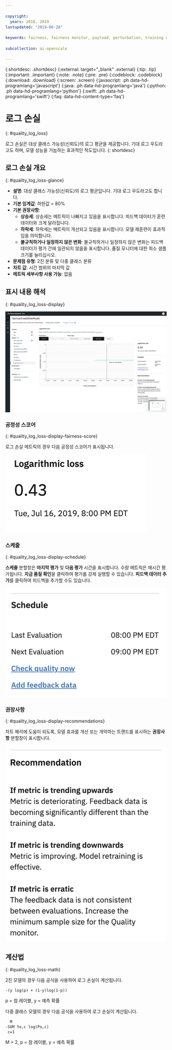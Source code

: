 ```yaml
---

copyright:
  years: 2018, 2019
lastupdated: "2019-06-28"

keywords: fairness, fairness monitor, payload, perturbation, training data, debiased, Logarithmic loss

subcollection: ai-openscale

---
```


{:shortdesc: .shortdesc}
{:external: target="_blank" .external}
{:tip: .tip}
{:important: .important}
{:note: .note}
{:pre: .pre}
{:codeblock: .codeblock}
{:download: .download}
{:screen: .screen}
{:javascript: .ph data-hd-programlang='javascript'}
{:java: .ph data-hd-programlang='java'}
{:python: .ph data-hd-programlang='python'}
{:swift: .ph data-hd-programlang='swift'}
{:faq: data-hd-content-type='faq'}

# 로그 손실
{: #quality_log_loss}

로그 손실은 대상 클래스 가능성(신뢰도)의 로그 평균을 제공합니다. 기대 로그 우도라고도 하며, 모델 성능을 가늠하는 효과적인 척도입니다.
{: shortdesc}

## 로그 손실 개요
{: #quality_log_loss-glance}

- **설명**: 대상 클래스 가능성(신뢰도)의 로그 평균입니다. 기대 로그 우도라고도 합니다.
- **기본 임계값**: 하한값 = 80%
- **기본 권장사항**:
   - **상승세**: 상승세는 메트릭이 나빠지고 있음을 표시합니다. 피드백 데이터가 훈련 데이터와 크게 달라집니다.
   - **하락세**: 하락세는 메트릭이 개선되고 있음을 표시합니다. 모델 재훈련이 효과적임을 의미합니다.
   - **불규칙하거나 일정하지 않은 변화**: 불규칙하거나 일정하지 않은 변화는 피드백 데이터가 평가 간에 일관되지 않음을 표시합니다. 품질 모니터에 대한 최소 샘플 크기를 늘리십시오.
- **문제점 유형**: 2진 분류 및 다중 클래스 분류
- **차트 값**: 시간 범위의 마지막 값
- **메트릭 세부사항 사용 가능**: 없음

## 표시 내용 해석
{: #quality_log_loss-display}

![로그 손실이 표시되어 있습니다.](images/quality-log-loss.png)

### 공정성 스코어
{: #quality_log_loss-display-fairness-score}

로그 손실 메트릭의 경우 다음 공정성 스코어가 표시됩니다.  

![재현율 스코어 백분율이 표시됩니다.](images/wos-quality-logloss-score.png)

### 스케줄
{: #quality_log_loss-display-schedule}

**스케줄** 분할창은 **마지막 평가** 및 **다음 평가** 시간을 표시합니다. 수량 메트릭은 매시간 평가됩니다. **지금 품질 확인**을 클릭하여 평가를 강제 실행할 수 있습니다. **피드백 데이터 추가**를 클릭하여 피드백을 추가할 수도 있습니다. 

![마지막 평가 시간과 다음 평가 시간을 표시하는 스케줄 분할창이 표시됩니다.](images/wos-quality-schedule.png)


### 권장사항
{: #quality_log_loss-display-recommendations}

차트 해석에 도움이 되도록, 모델 효과를 개선 또는 개악하는 트랜드를 표시하는 **권장사항** 분할창이 표시합니다. 

![권장사항 분할창이 표시됩니다.](images/wos-quality-negative-recommendation.png)



## 계산법
{: #quality_log_loss-math}

2진 모델의 경우 다음 공식을 사용하여 로그 손실이 계산됩니다.

```
-(y log(p) + (1-y)log(1-p))
```

p = 참 레이블, y = 예측 확률

다중 클래스 모델의 경우 다음 공식을 사용하여 로그 손실이 계산됩니다.

```
  M
-SUM Yo,c log(Po,c)
 c=1 
```

M > 2, p = 참 레이블, y = 예측 확률
